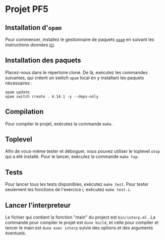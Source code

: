 # Projet PF5

## Installation d'`opam`

Pour commencer, installez le gestionnaire de paquets [`opam`](https://opam.ocaml.org/) en suivant les instructions données [ici](https://opam.ocaml.org/doc/Install.html).

## Installation des paquets

Placez-vous dans le répertoire cloné.
De là, exécutez les commandes suivantes, qui créent un switch `opam` local en y installant les paquets nécessaires :

```
opam update
opam switch create . 4.14.1 -y --deps-only
```

## Compilation

Pour compiler le projet, exécutez la commande `make`.

## Toplevel

Afin de vous-même tester et déboguer, vous pouvez utiliser le toplevel `utop` qui a été installé.
Pour le lancer, exécutez la commande `make top`.

## Tests

Pour lancer tous les tests disponibles, exécutez `make test`.
Pour tester seulement les fonctions de l'exercice *i*, exécutez `make test-i`.

## Lancer l'interpreteur

Le fichier qui contient la fonction "main" du project est `bin/interp.ml` .
La commande pour compiler le projet est `dune build`,
et celle pour compiler et lancer le main est `dune exec interp` suivie des options et des arguments éventuels.
